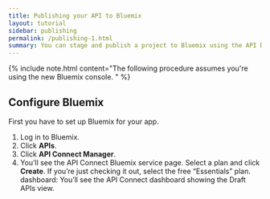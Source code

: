 ```yaml
---
title: Publishing your API to Bluemix
layout: tutorial
sidebar: publishing
permalink: /publishing-1.html
summary: You can stage and publish a project to Bluemix using the API Designer. Staging a project copies all the files to the target, but does not run the project application code. However, publishing a project copies all the project files to the target and runs the project application code.
---
```


{% include note.html content="The following procedure assumes you're using the new Bluemix console.
" %}

## Configure Bluemix

First you have to set up Bluemix for your app.

1. Log in to Bluemix.
1. Click **APIs**.
1. Click **API Connect Manager**.
1. You’ll see the API Connect Bluemix service page. Select a plan and click **Create**. If you’re just checking it out, select the free “Essentials” plan.
dashboard: You’ll see the API Connect dashboard showing the Draft APIs view.

